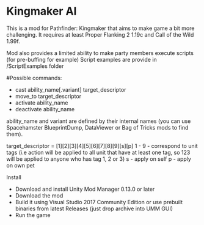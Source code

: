 # Kingmaker AI

This is a mod for Pathfinder: Kingmaker that aims to make game a bit more challenging.
It requires at least Proper Flanking 2 1.19c and Call of the Wild 1.99f.


Mod also provides a limited ability to make party members execute scripts (for pre-buffing for example)
Script examples are provide in /ScriptExamples folder

#Possible commands:

- cast ability_name[.variant] target_descriptor
- move_to target_descriptor
- activate ability_name
- deactivate ability_name
 
ability_name and variant are defined by their internal names (you can use Spacehamster BlueprintDump, DataViewer or Bag of Tricks mods to find them).

target_descriptor = [1][2][3][4][5][6][7][8][9][s][p]
1 - 9 - correspond to unit tags (i.e action will be applied to all unit that have at least one tag, so 123 will be applied to anyone who has tag 1, 2 or 3)
s - apply on self
p - apply on own pet


Install
- Download and install Unity Mod Manager﻿﻿ 0.13.0 or later
- Download the mod
- Build it using Visual Studio 2017 Community Edition or use prebuilt binaries from latest Releases (just drop archive into UMM GUI)
- Run the game
